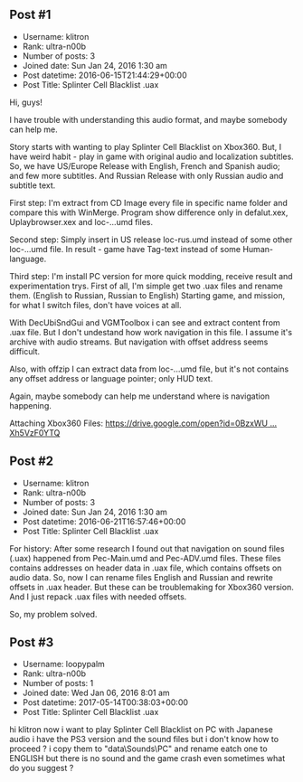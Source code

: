 ## Post #1
- Username: klitron
- Rank: ultra-n00b
- Number of posts: 3
- Joined date: Sun Jan 24, 2016 1:30 am
- Post datetime: 2016-06-15T21:44:29+00:00
- Post Title: Splinter Cell Blacklist .uax

Hi, guys!

I have trouble with understanding this audio format, and maybe somebody can help me.

Story starts with wanting to play Splinter Cell Blacklist on Xbox360. But, I have weird habit - play in game with original audio and localization subtitles.
So, we have US/Europe Release with English, French and Spanish audio; and few more subtitles. And Russian Release with only Russian audio and subtitle text.

First step:
I'm extract from CD Image every file in specific name folder and compare this with WinMerge.
Program show difference only in defalut.xex, Uplaybrowser.xex and loc-...umd files.

Second step:
Simply insert in US release loc-rus.umd instead of some other loc-...umd file.
In result - game have Tag-text instead of some Human-language.

Third step:
I'm install PC version for more quick modding, receive result and experimentation trys.
First of all, I'm simple get two .uax files and rename them. (English to Russian, Russian to English)
Starting game, and mission, for what I switch files, don't have voices at all.

With DecUbiSndGui and VGMToolbox i can see and extract content from .uax file. But I don't undestand how work navigation in this file.
I assume it's archive with audio streams. But navigation with offset address seems difficult.

Also, with offzip I can extract data from loc-...umd file, but it's not contains any offset address or language pointer; only HUD text.

Again, maybe somebody can help me understand where is navigation happening.

Attaching Xbox360 Files: [https://drive.google.com/open?id=0BzxWU ... Xh5VzF0YTQ](https://drive.google.com/open?id=0BzxWUfhdXXGmOXZvZXh5VzF0YTQ)
## Post #2
- Username: klitron
- Rank: ultra-n00b
- Number of posts: 3
- Joined date: Sun Jan 24, 2016 1:30 am
- Post datetime: 2016-06-21T16:57:46+00:00
- Post Title: Splinter Cell Blacklist .uax

For history:
After some research I found out that navigation on sound files (.uax) happened from Pec-Main.umd and Pec-ADV.umd files. These files contains addresses on header data in .uax file, which contains offsets on audio data.
So, now I can rename files English and Russian and rewrite offsets in .uax header.
But these can be troublemaking for Xbox360 version. And I just repack .uax files with needed offsets.

So, my problem solved.
## Post #3
- Username: loopypalm
- Rank: ultra-n00b
- Number of posts: 1
- Joined date: Wed Jan 06, 2016 8:01 am
- Post datetime: 2017-05-14T00:38:03+00:00
- Post Title: Splinter Cell Blacklist .uax

hi klitron
now i want to play Splinter Cell Blacklist on PC with Japanese audio
i have the PS3 version and the sound files but i don't know how to proceed ?
i copy them to "data\Sounds\PC" and rename eatch one to ENGLISH but there is no sound and the game crash even sometimes
what do you suggest ?
